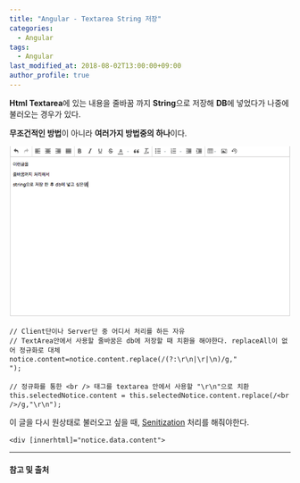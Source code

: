 ```yaml
---
title: "Angular - Textarea String 저장"
categories: 
  - Angular
tags:
  - Angular
last_modified_at: 2018-08-02T13:00:00+09:00
author_profile: true
---
```

**Html Textarea**에 있는 내용을 줄바꿈 까지 **String**으로 저장해 **DB**에 넣었다가 나중에 불러오는 경우가 있다.

**무조건적인 방법**이 아니라 **여러가지 방법중의 하나**이다.

![1](/assets/img/posts/angular/textArea/1.png)


    // Client단이나 Server단 중 어디서 처리를 하든 자유
    // TextArea안에서 사용할 줄바꿈은 db에 저장할 때 치환을 해야한다. replaceAll이 없어 정규화로 대체
    notice.content=notice.content.replace(/(?:\r\n|\r|\n)/g,"
    ");

    // 정규화를 통한 <br /> 태그를 textarea 안에서 사용할 "\r\n"으로 치환
    this.selectedNotice.content = this.selectedNotice.content.replace(/<br />/g,"\r\n");

이 글을 다시 원상태로 불러오고 싶을 때, [Senitization](https://zlcjfalsvk.github.io/angular/sanitization/) 처리를 해줘야한다.

    <div [innerhtml]="notice.data.content"> 



---
#### 참고 및 출처
